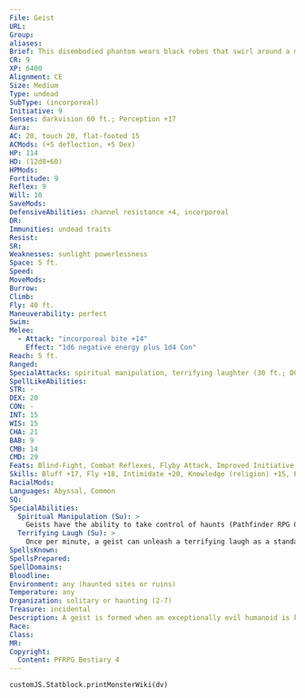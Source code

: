 ```yaml
---
File: Geist
URL: 
Group: 
aliases: 
Brief: This disembodied phantom wears black robes that swirl around a maw of sharp teeth.
CR: 9
XP: 6400
Alignment: CE
Size: Medium
Type: undead
SubType: (incorporeal)
Initiative: 9
Senses: darkvision 60 ft.; Perception +17
Aura: 
AC: 20, touch 20, flat-footed 15
ACMods: (+5 deflection, +5 Dex)
HP: 114
HD: (12d8+60)
HPMods: 
Fortitude: 9
Reflex: 9
Will: 10
SaveMods: 
DefensiveAbilities: channel resistance +4, incorporeal
DR: 
Immunities: undead traits
Resist: 
SR: 
Weaknesses: sunlight powerlessness
Space: 5 ft.
Speed: 
MoveMods: 
Burrow: 
Climb: 
Fly: 40 ft.
Maneuverability: perfect
Swim: 
Melee: 
  - Attack: "incorporeal bite +14"
    Effect: "1d6 negative energy plus 1d4 Con"
Reach: 5 ft.
Ranged: 
SpecialAttacks: spiritual manipulation, terrifying laughter (30 ft.; DC 21)
SpellLikeAbilities: 
STR: -
DEX: 20
CON: -
INT: 15
WIS: 15
CHA: 21
BAB: 9
CMB: 14
CMD: 29
Feats: Blind-Fight, Combat Reflexes, Flyby Attack, Improved Initiative, Skill Focus (Stealth), Weapon Finesse
Skills: Bluff +17, Fly +18, Intimidate +20, Knowledge (religion) +15, Perception +17, Sense Motive +17, Stealth +26
RacialMods: 
Languages: Abyssal, Common
SQ: 
SpecialAbilities:
  Spiritual Manipulation (Su): >
    Geists have the ability to take control of haunts (Pathfinder RPG GameMastery Guide 242). When a geist enters a haunt's area of effect, the geist can immediately attempt to take over the haunt by making a Charisma check. If the result of the Charisma check is equal to or greater than the haunt's CR, the geist takes over the haunt and maintains control as long as the geist remains within 1 mile. If the geist's attempt to take control of a haunt fails, the geist must retreat from the haunt's area of effect and cannot attempt to take control of the haunt again for 24 hours. When a geist controls a haunt, it can activate or suppress the haunt's effects as a free action and the haunt automatically resets in half its normal time. A haunt under a geist's control can still be neutralized when reduced to 0 hit points, but it cannot be permanently put to rest until the geist that controls it is destroyed. A geist can control a number of haunts up to its Charisma modifier at one time (usually five).
  Terrifying Laugh (Su): >
    Once per minute, a geist can unleash a terrifying laugh as a standard action. The laughter lasts until the beginning of the geist's next turn. All creatures within 30 feet of the geist when it begins to laugh, as well as all creatures that end their turn within that radius, must succeed at a DC 21 Will save or be panicked. The save is required only once per laugh. Those who succeed at their saving throws need not save against the same geist's terrifying laughter for 24 hours. This is a mind-affecting fear effect. The save DC is Charisma-based.
SpellsKnown: 
SpellsPrepared: 
SpellDomains: 
Bloodline: 
Environment: any (haunted sites or ruins)
Temperature: any
Organization: solitary or haunting (2-7)
Treasure: incidental
Description: A geist is formed when an exceptionally evil humanoid is killed by a haunt and proves too tenacious to submit to death's call.
Race: 
Class: 
MR: 
Copyright:
  Content: PFRPG Bestiary 4
---
```

```dataviewjs
customJS.Statblock.printMonsterWiki(dv)
```
